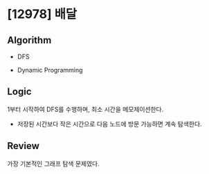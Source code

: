 # [12978] 배달

## Algorithm

- DFS

- Dynamic Programming

## Logic

1부터 시작하여 DFS를 수행하며, 최소 시간을 메모제이션한다.

- 저장된 시간보다 작은 시간으로 다음 노드에 방문 가능하면 계속 탐색한다.

## Review

가장 기본적인 그래프 탐색 문제였다.